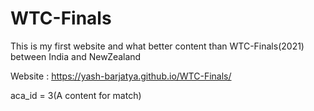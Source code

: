# WTC-Finals
This is my first website and what better content than WTC-Finals(2021) between India and NewZealand

Website : https://yash-barjatya.github.io/WTC-Finals/

aca_id = 3(A content for match)
